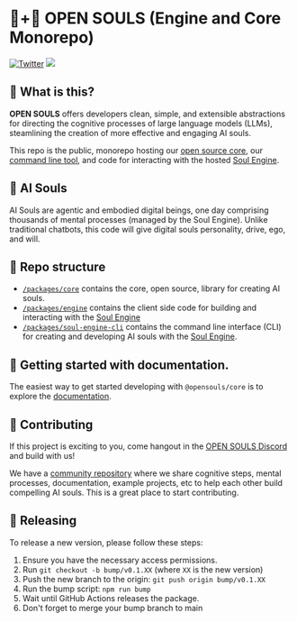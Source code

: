 # 🤖+👱 OPEN SOULS (Engine and Core Monorepo)

[![Twitter](https://img.shields.io/twitter/url/https/twitter.com/OpenSoulsPBC.svg?style=social&label=Follow%20%40OpenSoulsPBC)](https://twitter.com/OpenSoulsPBC) [![](https://dcbadge.vercel.app/api/server/FCPcCUbw3p?compact=true&style=flat)](https://discord.gg/opensouls)

## 🤔 What is this?

**OPEN SOULS** offers developers clean, simple, and extensible abstractions for directing the cognitive processes of large language models (LLMs), steamlining the creation of more effective and engaging AI souls.

This repo is the public, monorepo hosting our [open source core](./packages/core), our [command line tool](./packages/soul-engine-cli/), and code for interacting with the hosted [Soul Engine](https://docs.souls.chat).

## 💫 AI Souls

AI Souls are agentic and embodied digital beings, one day comprising thousands of mental processes (managed by the Soul Engine). Unlike traditional chatbots, this code will give digital souls personality, drive, ego, and will.

## 📖 Repo structure

- [`/packages/core`](./packages/core) contains the core, open source, library for creating AI souls.
- [`/packages/engine`](./packages/engine) contains the client side code for building and interacting with the [Soul Engine](https://docs.souls.chat)
- [`/packages/soul-engine-cli`](./packages/soul-engine-cli/) contains the command line interface (CLI) for creating and developing AI souls with the [Soul Engine](https://docs.souls.chat).

## 🚀 Getting started with documentation.

The easiest way to get started developing with `@opensouls/core` is to explore the [documentation](https://docs.souls.chat/core).

## 👏 Contributing

If this project is exciting to you, come hangout in the [OPEN SOULS Discord](https://discord.gg/opensouls) and build with us!

We have a [community repository](https://github.com/opensouls/community) where we share cognitive steps, mental processes, documentation, example projects, etc to help each other build compelling AI souls. This is a great place to start contributing.

## 🚢 Releasing

To release a new version, please follow these steps:

1. Ensure you have the necessary access permissions.
1. Run `git checkout -b bump/v0.1.XX` (where `XX` is the new version)
1. Push the new branch to the origin: `git push origin bump/v0.1.XX`
1. Run the bump script: `npm run bump`
1. Wait until GitHub Actions releases the package.
1. Don't forget to merge your bump branch to main
